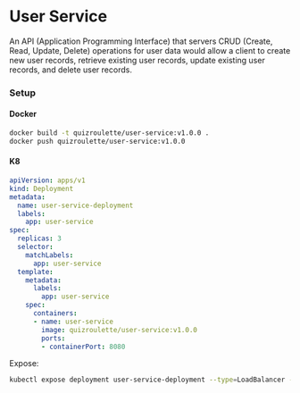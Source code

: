 # User Service

An API (Application Programming Interface) that servers CRUD (Create, Read, Update, Delete) operations for user data would allow a client to create new user records, retrieve existing user records, update existing user records, and delete user records.

### Setup

#### Docker

```sh
docker build -t quizroulette/user-service:v1.0.0 .
docker push quizroulette/user-service:v1.0.0
```
#### K8

```yaml
apiVersion: apps/v1
kind: Deployment
metadata:
  name: user-service-deployment
  labels:
    app: user-service
spec:
  replicas: 3
  selector:
    matchLabels:
      app: user-service
  template:
    metadata:
      labels:
        app: user-service
    spec:
      containers:
      - name: user-service
        image: quizroulette/user-service:v1.0.0
        ports:
        - containerPort: 8080
```

Expose:

```sh
kubectl expose deployment user-service-deployment --type=LoadBalancer --name=user-service-service
```